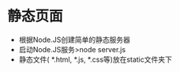 # 静态页面
* 根据Node.JS创建简单的静态服务器
* 启动Node.JS服务>node server.js
* 静态文件( *.html, *.js, *.css等)放在static文件夹下

